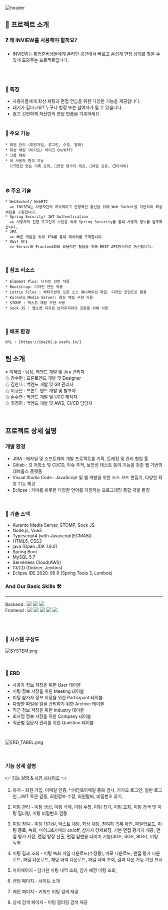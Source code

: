 
![header](https://capsule-render.vercel.app/api?type=waving&color=0:cee5d0,45:f3f0d7,70:e0c097,100:ff7878&height=300&section=header&text=I%20N%20V%20I%20E%20W&fontColor=343a40&fontSize=120)

## 📢 프로젝트 소개
### :question: 왜 INVIEW를 사용해야 할까요?
- INVIEW는 취업준비생들에게 온라인 공간에서 빠르고 손쉽게 면접 상대를 찾을 수 있게 도와주는 프로젝트입니다.
<br/>
<br/>

### :star2: 특징
- 사용자들에게 화상 채팅과 면접 연습을 위한 다양한 기능을 제공합니다.
- 대기가 길다고요? 누구나 방장 또는 참여자가 될 수 있습니다.
- 쉽고 간편하게 자신만의 면접 연습을 기록하세요. 
<br/><br/>

### :gift_heart: 주요 기능
    * 회원 관리 (회원가입, 로그인, 수정, 탈퇴)
    * 화상 채팅 (비디오/ 마이크 On/Off)
    * 그룹 채팅 
    * 외 사용자 편의 기능 
      (🗂️면접 연습 기록 조회, 🥇면접 평가지 제공, 📎파일 공유, ⏱️타이머)
<br/>

### ⚙️ 주요 기술
    * WebSocket/ WebRTC
      => INVIEW는 사용자간의 지속적이고 안정적인 통신을 위해 Web Socket을 기반하여 화상 채팅을 구현합니다. 
    * Spring Security/ JWT Authentication
      => 사용자의 간편 로그인과 보안을 위해 Spring Security를 통해 사용자 정보를 암호화 합니다.
    * JPA
      => 빠른 개발을 위해 JPA를 통해 데이터를 조작합니다.
    * REST API
      => Server와 Frontend와의 효율적인 협업을 위해 REST API방식으로 통신합니다.
<br/>

### 💎 참조 리소스
    * Element Plus: 디자인 전반 적용
    * Bootstrap: 디자인 전반 적용
    * Lottie Files : 벡터기반의 오픈 소스 애니메이션 파일. 디자인 포인트로 활용
    * Kurento Media Server: 화상 채팅 구현 사용
    * STOMP : 텍스트 채팅 구현 사용
    * Sock JS : 웹소켓 미지원 브라우저와의 호환을 위해 사용
<br/>

### :ship: 배포 환경
    URL : [https://i6a201.p.ssafy.io/]


<!-- 자유 양식 -->

## 팀 소개 
⭐︎ 이혜민 : 팀장, 백엔드 개발 및 Jira 관리자 <br/>
 ⚝ 강수현 : 프론트엔드 개발 및 Designer <br/> 
 ⚝ 김한나 : 백엔드 개발 및 Git 관리자 <br/> 
 ⚝ 이규은 : 프론트 엔드 개발 및 발표자 <br/>
 ⚝ 손수연 : 백엔드 개발 및 UCC 제작자 <br/>
 ⚝ 최정민 : 백엔드 개발 및 AWS, CI/CD 담당자 <br/> 
<br/>
<br/>

<!-- 자유 양식 -->

## 프로젝트 상세 설명
### 개발 환경

- JIRA : 애자일 및 소프트웨어 개발 프로젝트를 기획, 트래킹 및 관리 협업 툴
- Gitlab : 깃 저장소 및 CI/CD, 이슈 추적, 보안성 테스트 등의 기능을 갖춘 웹 기반의 데브옵스 플랫폼
- Visual Studio Code : JavaScript 및 웹 개발을 위한 소스 코드 편집기, 다양한 확장 기능 제공
- Eclipse : 자바를 비롯한 다양한 언어를 지원하는 프로그래밍 통합 개발 환경

<br/>

### 🔨 기술 스택
- Kurento Media Server, STOMP, Sock JS
- Node.js, Vue3
- Typescript4 (with Javascript(ECMA6))
- HTML5, CSS3
- java (Open JDK 1.8.0)
- Spring Boot
- MySQL 5.7
- Serverless Cloud(AWS)
- CI/CD (Dokcer, Jenkins)
- Eclipse IDE 2020-06 R (Spring Tools 3, Lombok)

### And Our Basic Skills 🛠️
---
Backend : <img src="https://img.shields.io/badge/JAVA-007396?style=flat-square&logo=java&logoColor=white"> <img src="https://img.shields.io/badge/Spring-6DB33F?style=flat-square&logo=Spring&logoColor=white">
<img src="https://img.shields.io/badge/mysql-4479A1?style=flat-square&logo=mysql&logoColor=white">
<br/>
Frontend : <img src="https://img.shields.io/badge/html-E34F26?style=flat-square&logo=html5&logoColor=white">
<img src="https://img.shields.io/badge/css-1572B6?style=flat-square&logo=css3&logoColor=white">
<img src="https://img.shields.io/badge/javascript-F7DF1E?style=flat-square&logo=javascript&logoColor=black">
<img src="https://img.shields.io/badge/jquery-0769AD?style=flat-square&logo=jquery&logoColor=white&">
<img src="https://img.shields.io/badge/bootstrap-7952B3?style=flat-square&logo=bootstrap&logoColor=white">

<br/>
<br/>


### 🚩 시스템 구성도
![SYSTEM.png](./img/SYSTEM.png)

<br/>

### 🎫 ERD 
  * 사용자 정보 저장을 위한 User 테이블
  * 미팅 정보 저장을 위한 Meeting 테이블
  * 미팅 참가자 정보 저장을 위한 Participant 테이블
  * 다양한 파일을 일괄 관리하기 위한 Archive 테이블
  * 직군 정보 저장을 위한 Industry 테이블
  * 회사명 정보 저장을 위한 Company 테이블
  * 직군별 질문지 관리를 위한 Question 테이블
  
  <br/>

![ERD_TABEL.png](./img/ERD_TABEL.png)

<br/>

### 기능 상세 설명
👉️ [기능 설명 & 시연 시나리오](https://hana-275-programming.notion.site/a240903ebc7b499aa998b2f3c1a8eb4c) 👈️

 1. 유저 - 회원 가입, 이메일 인증, 닉네임&이메일 중복 검사, 카카오 로그인, 일반 로그인, JWT 토큰 검증, 회원정보 수정, 회원탈퇴, 비밀번호 찾기, 
 2. 미팅 관리 - 미팅 생성, 미팅 삭제, 미팅 수정, 미팅 참가, 미팅 조회, 미팅 검색 및 미팅 필터링, 미팅 비밀번호 검증

 3. 미팅 참여 - 미팅 대기실, 텍스트 채팅, 화상 채팅, 참여자 목록 확인, 파일업로드, 미팅 종료, 녹화, 마이크&카메라 on/off, 참가자 강제퇴장, 기본 면접 평가지 제공, 면접 평가 저장, 랜덤 방장 선출, 면접 답변용 타이머 기능(30초, 60초, 90초), 미팅 녹화    

 4. 미팅 결과 조회 - 미팅 녹화 파일 다운로드(수정중), 메모 다운로드, 면접 평가 다운로드, 파일 다운로드, 채팅 내역 다운로드, 파일 내역 조회, 결과 다운 가능 기한 표시

 5. 마이페이지 - 참가한 미팅 내역 조회, 참가 예정 미팅 조회,

 6. 랜딩 페이지 - 사이트 소개 
 7. 메인 페이지 - 키워드 미팅 검색 제공
 8. 상세 검색 페이지 - 미팅 필터링 검색 제공 


